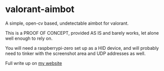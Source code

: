 # valorant-aimbot
A simple, open-cv based, undetectable aimbot for valorant.

This is a PROOF OF CONCEPT, provided AS IS and barely works, let alone well enough to rely on. 

You will need a raspberrypi-zero set up as a HID device, and will probably need to tinker with the screenshot area and UDP addresses as well.

Full write up on [my website](https://obtusecanadiangoose.github.io/projects/2020-11-04-valorant-aimbot/)
